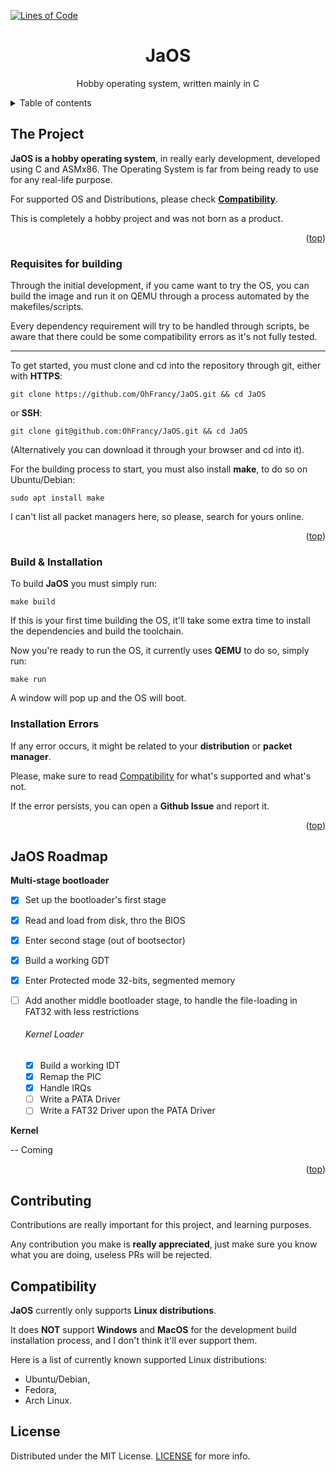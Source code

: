 <a name="readme-top"></a>

[![Lines of Code][tokei-url]][repo-url]

<div>
<h1 align="center">JaOS</h1>

  <p align="center">
    Hobby operating system, written mainly in C
  </p>
</div>

<details>
  <summary>Table of contents</summary>
  <ol>
    <li>
      <a href="#about">About JaOS</a>
    </li>
    <li><a href="#requisites">Requisites</a></li>
    <li><a href="#installation">Build and Installation</a></li>
    <li><a href="#roadmap">Roadmap</a></li>
    <li><a href="#compatibility">Compatibility</a></li>
    <li><a href="#license">Licensing</a></li>
  </ol>
</details>

## The Project
<a name="about"></a>

**JaOS is a hobby operating system**, in really early development, developed using C and ASMx86. The Operating System is far from being ready to use for any real-life purpose.

For supported OS and Distributions, please check **<a href="#compatibility">Compatibility</a>**.

This is completely a hobby project and was not born as a product.
<p align="right">(<a href="#readme-top">top</a>)</p>

### Requisites for building
<a name="requisites"></a>

Through the initial development, if you came want to try the OS, you can build the image and run it on QEMU through a process automated by the makefiles/scripts.

Every dependency requirement will try to be handled through scripts, be aware that there could be some compatibility errors as it's not fully tested.

---------------

To get started, you must clone and cd into the repository through git, either with **HTTPS**:
```
git clone https://github.com/OhFrancy/JaOS.git && cd JaOS
```
or **SSH**:
```
git clone git@github.com:OhFrancy/JaOS.git && cd JaOS
```
(Alternatively you can download it through your browser and cd into it).

For the building process to start, you must also install **make**, to do so on Ubuntu/Debian:
```
sudo apt install make
```
I can't list all packet managers here, so please, search for yours online.
<p align="right">(<a href="#readme-top">top</a>)</p>

### Build & Installation
<a name="installation"></a>

To build **JaOS** you must simply run:
```
make build
```
If this is your first time building the OS, it'll take some extra time to install the dependencies and build the toolchain.

Now you're ready to run the OS, it currently uses **QEMU** to do so, simply run:
```
make run
```
A window will pop up and the OS will boot.

### Installation Errors
If any error occurs, it might be related to your **distribution** or **packet manager**.

Please, make sure to read <a href="#compatibility">Compatibility</a> for what's supported and what's not.

If the error persists, you can open a **Github Issue** and report it.

<p align="right">(<a href="#readme-top">top</a>)</p>

## JaOS Roadmap
<a name="roadmap"></a>

**Multi-stage bootloader**
- [x] Set up the bootloader's first stage
- [x] Read and load from disk, thro the BIOS
- [x] Enter second stage (out of bootsector)
- [x] Build a working GDT
- [x] Enter Protected mode 32-bits, segmented memory
- [ ] Add another middle bootloader stage, to handle the file-loading in FAT32 with less restrictions 

  ###### Kernel Loader
  - [x] Build a working IDT
  - [x] Remap the PIC
  - [x] Handle IRQs
  - [ ] Write a PATA Driver
  - [ ] Write a FAT32 Driver upon the PATA Driver

**Kernel**

-- Coming


<p align="right">(<a href="#readme-top">top</a>)</p>

<!-- CONTRIBUTING -->
## Contributing

Contributions are really important for this project, and learning purposes.

Any contribution you make is **really appreciated**, just make sure you know what you are doing, useless PRs will be rejected.

## Compatibility
<a name="compatibility"></a>
**JaOS** currently only supports **Linux distributions**.

It does **NOT** support **Windows** and **MacOS** for the development build installation process, and I don't think it'll ever support them.

Here is a list of currently known supported Linux distributions:
-  Ubuntu/Debian,
-  Fedora,
-  Arch Linux.

## License
<a name="license"></a>
Distributed under the MIT License. [LICENSE](LICENSE) for more info.

<!-- IMAGES & LINKS -->
[tokei-url]: https://tokei.rs/b1/github/OhFrancy/JaOS?style=for-the-badge
[repo-url]: https://github.com/OhFrancy/JaOS

